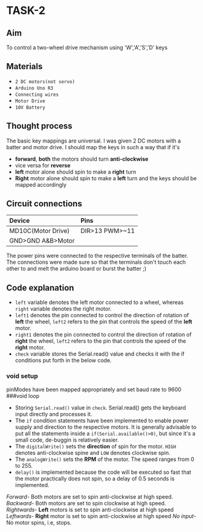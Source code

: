 # TASK-2
## Aim
To control a two-wheel drive mechanism using 'W','A','S','D' keys
## Materials
- `2 DC motors(not servo)`
- `Arduino Uno R3`
- `Connecting wires`
- `Motor Drive`
- `10V Battery`
## Thought process
The basic key mappings are universal. I was given 2 DC motors with a batter  and motor drive. I should map the keys in such a way that if it's 
- **forward**, **both** the motors should turn **anti-clockwise**
- vice versa for **reverse**
- **left** motor alone should spin to make a **right** turn
- **Right** motor alone should spin to make a **left** turn
and the keys should be mapped accordingly

## Circuit connections
|Device|Pins|
|:-----|:---|
|MD10C(Motor Drive)|DIR>13   PWM>~11
|                  GND>GND A&B>Motor|
 The power pins were connected to the respective terminals of the batter. The connections were made sure so that the terminals don't touch each other to and melt the arduino board or burst the batter ;)

## Code explanation
- `left` variable denotes the left motor connected to a wheel, whereas `right` variable denotes the right motor.
- `left1` denotes the pin connected to control the direction of rotation of **left** the wheel, `left2` refers to the pin that controls the speed of the **left** motor.
- `right1` denotes the pin connected to control the direction of rotation of **right** the wheel, `left2` refers to the pin that controls the speed of the **right** motor.
- `check` variable stores the Serial.read() value and checks it with the if conditions put forth in the below code.
### void setup
pinModes have been mapped appropriately and set baud rate to 9600
###void loop
- Storing `Serial.read()` value in `check`. Serial.read() gets the keyboard input directly and processes it.
- The `if` condition statements have been implemented to enable power supply and direction to the respective motors. It is generally advisable to put all the statements inside a `if(Serial.available()>0)`, but since it's a small code, de-buggin is relatively easier.
- The `digitalWrite()` sets the **direction** of spin for the motor. `HIGH` denotes anti-clockwise spine and `LOW` denotes clockwise spin.
- The `analogWrite()` sets the **RPM** of the motor. The speed ranges from 0 to 255.
- `delay()` is implemented because the code will be executed so fast that the motor practically does not spin, so a delay of 0.5 seconds is implemented.

*Forward*- Both motors are set to spin anti-clockwise at high speed.
*Backward*- Both motors are set to spin clockwise at high speed.
*Rightwards*- **Left** motors is set to spin anti-clockwise at high speed
*Leftwards*- **Right** motor is set to spin anti-clockwise at high speed
*No input*- No motor spins, i.e, stops.

